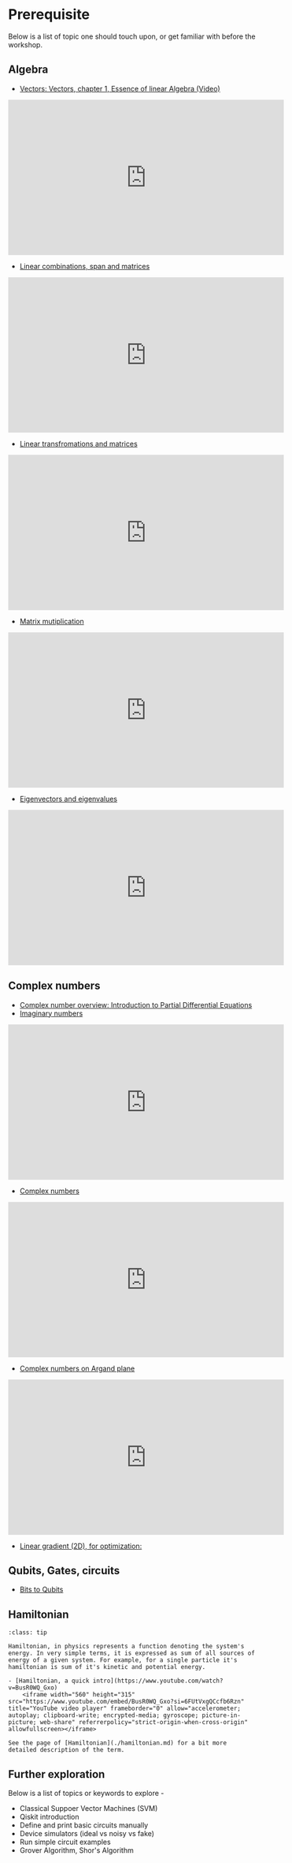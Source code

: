 # Prerequisite

Below is a list of topic one should touch upon, or get familiar with before the workshop.

## Algebra
- [Vectors: Vectors, chapter 1, Essence of linear Algebra (Video)](https://youtu.be/fNk_zzaMoSs?si=YgNzHf28LbB4xiyA)

<iframe width="560" height="315" src="https://www.youtube.com/embed/fNk_zzaMoSs?si=11BpgxBmXKKsDvtS" title="YouTube video player" frameborder="0" allow="accelerometer; autoplay; clipboard-write; encrypted-media; gyroscope; picture-in-picture; web-share" referrerpolicy="strict-origin-when-cross-origin" allowfullscreen></iframe>


- [Linear combinations, span and matrices](https://www.youtube.com/watch?v=k7RM-ot2NWYlist=PLZHQObOWTQDPD3MizzM2xVFitgF8hE_ab&index=2)
<iframe width="560" height="315" src="https://www.youtube.com/embed/k7RM-ot2NWY?si=I8iSpgLq_vRCPg85" title="YouTube video player" frameborder="0" allow="accelerometer; autoplay; clipboard-write; encrypted-media; gyroscope; picture-in-picture; web-share" referrerpolicy="strict-origin-when-cross-origin" allowfullscreen></iframe>

- [Linear transfromations and matrices](https://www.youtube.com/watch?v=kYB8IZa5AuElist=PLZHQObOWTQDPD3MizzM2xVFitgF8hE_ab&index=3)
<iframe width="560" height="315" src="https://www.youtube.com/embed/kYB8IZa5AuE?si=EOg6ag4rzny_EuJe" title="YouTube video player" frameborder="0" allow="accelerometer; autoplay; clipboard-write; encrypted-media; gyroscope; picture-in-picture; web-share" referrerpolicy="strict-origin-when-cross-origin" allowfullscreen></iframe>

- [Matrix mutiplication](https://www.youtube.com/watch?v=XkY2DOUCWMU&list=PLZHQObOWTQDPD3MizzM2xVFitgF8hE_ab&index=4)
<iframe width="560" height="315" src="https://www.youtube.com/embed/XkY2DOUCWMU?si=TZt_74Gvwu6cvls1" title="YouTube video player" frameborder="0" allow="accelerometer; autoplay; clipboard-write; encrypted-media; gyroscope; picture-in-picture; web-share" referrerpolicy="strict-origin-when-cross-origin" allowfullscreen></iframe>

- [Eigenvectors and eigenvalues](https://www.youtube.com/watch?v=PFDu9oVAE-g&list=PLZHQObOWTQDPD3MizzM2xVFitgF8hE_ab&index=14)
<iframe width="560" height="315" src="https://www.youtube.com/embed/PFDu9oVAE-g?si=brxDwAlCQha7rTxB" title="YouTube video player" frameborder="0" allow="accelerometer; autoplay; clipboard-write; encrypted-media; gyroscope; picture-in-picture; web-share" referrerpolicy="strict-origin-when-cross-origin" allowfullscreen></iframe>

## Complex numbers
- [Complex number overview: Introduction to Partial Differential Equations](https://math.libretexts.org/Bookshelves/Differential_Equations/Introduction_to_Partial_Differential_Equations_(Herman)/08%3A_Complex_Representations_of_Functions/8.02%3A_Complex_Numbers)
- [Imaginary numbers](https://www.youtube.com/watch?v=hqr1DtXXHpY&list=PLHJcI57De8cp_iiPlKUDhNOexGCQYkxL3)
<iframe width="560" height="315" src="https://www.youtube.com/embed/hqr1DtXXHpY?si=8-cHSMCapdBM_e7Q" title="YouTube video player" frameborder="0" allow="accelerometer; autoplay; clipboard-write; encrypted-media; gyroscope; picture-in-picture; web-share" referrerpolicy="strict-origin-when-cross-origin" allowfullscreen></iframe>

- [Complex numbers](https://www.youtube.com/watch?v=bmsapLZM2Uo&list=PLHJcI57De8cp_iiPlKUDhNOexGCQYkxL3&index=2)
<iframe width="560" height="315" src="https://www.youtube.com/embed/bmsapLZM2Uo?si=LZMRjJ8WocuG4mP-" title="YouTube video player" frameborder="0" allow="accelerometer; autoplay; clipboard-write; encrypted-media; gyroscope; picture-in-picture; web-share" referrerpolicy="strict-origin-when-cross-origin" allowfullscreen></iframe>

- [Complex numbers on Argand plane](https://www.youtube.com/watch?v=V7mECV0M1ys&list=PLHJcI57De8cp_iiPlKUDhNOexGCQYkxL3&index=5)
<iframe width="560" height="315" src="https://www.youtube.com/embed/V7mECV0M1ys?si=enNHTdLMcoR2Jqpv" title="YouTube video player" frameborder="0" allow="accelerometer; autoplay; clipboard-write; encrypted-media; gyroscope; picture-in-picture; web-share" referrerpolicy="strict-origin-when-cross-origin" allowfullscreen></iframe>

- [Linear gradient (2D), for optimization:](http://www.cedar.buffalo.edu/~srihari/CSE676/4.2%20Gradient-based%20Optimization.pdf)

## Qubits, Gates, circuits

- [Bits to Qubits](https://ichec.github.io/ct4106/lecture-03/from-bits-to-qubits.html)



## Hamiltonian

```{admonition} simple description
:class: tip

Hamiltonian, in physics represents a function denoting the system's energy. In very simple terms, it is expressed as sum of all sources of energy of a given system. For example, for a single particle it's hamiltonian is sum of it's kinetic and potential energy.

- [Hamiltonian, a quick intro](https://www.youtube.com/watch?v=BusR0WQ_Gxo)
    <iframe width="560" height="315" src="https://www.youtube.com/embed/BusR0WQ_Gxo?si=6FUtVxgQCcfb6Rzn" title="YouTube video player" frameborder="0" allow="accelerometer; autoplay; clipboard-write; encrypted-media; gyroscope; picture-in-picture; web-share" referrerpolicy="strict-origin-when-cross-origin" allowfullscreen></iframe>

See the page of [Hamiltonian](./hamiltonian.md) for a bit more detailed description of the term.

```

## Further exploration

Below is a list of topics or keywords to explore -

- Classical Suppoer Vector Machines (SVM)
- Qiskit introduction
- Define and print basic circuits manually
- Device simulators (ideal vs noisy vs fake)
- Run simple circuit examples
- Grover Algorithm, Shor's Algorithm
